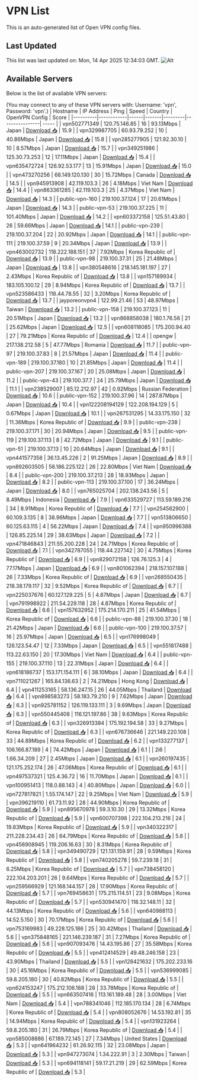 # VPN List

This is an auto-generated list of Open VPN config files.

## Last Updated

This list was last updated on: Mon, 14 Apr 2025 12:34:03 GMT.
![Alt](https://repobeats.axiom.co/api/embed/186b98318ef1479477931607c1ad7d823f12451f.svg "Repobeats analytics image")

## Available Servers

Below is the list of available VPN servers:

(You may connect to any of these VPN servers with: Username: 'vpn', Password: 'vpn'.)
| Hostname | IP Address | Ping | Speed | Country | OpenVPN Config | Score |
|----------|------------|------|-------|---------|----------------| ----- |
| vpn502771349 | 120.75.146.85 | 16 | 93.13Mbps | Japan | [Download 📥](./configs/server_0_JP.ovpn) | 15.9 |
| vpn329987705 | 60.93.79.252 | 10 | 40.86Mbps | Japan | [Download 📥](./configs/server_1_JP.ovpn) | 15.8 |
| vpn285277905 | 121.92.30.10 | 10 | 8.57Mbps | Japan | [Download 📥](./configs/server_2_JP.ovpn) | 15.7 |
| vpn349251986 | 125.30.73.253 | 12 | 17.11Mbps | Japan | [Download 📥](./configs/server_3_JP.ovpn) | 15.4 |
| vpn635472724 | 126.92.53.177 | 13 | 15.91Mbps | Japan | [Download 📥](./configs/server_4_JP.ovpn) | 15.0 |
| vpn473270256 | 68.149.120.130 | 30 | 15.72Mbps | Canada | [Download 📥](./configs/server_5_CA.ovpn) | 14.5 |
| vpn945913908 | 42.119.103.3 | 26 | 4.18Mbps | Viet Nam | [Download 📥](./configs/server_6_VN.ovpn) | 14.4 |
| vpn863361285 | 42.119.103.3 | 25 | 4.37Mbps | Viet Nam | [Download 📥](./configs/server_7_VN.ovpn) | 14.3 |
| public-vpn-160 | 219.100.37.124 | 17 | 20.61Mbps | Japan | [Download 📥](./configs/server_8_JP.ovpn) | 14.3 |
| public-vpn-53 | 219.100.37.225 | 11 | 101.40Mbps | Japan | [Download 📥](./configs/server_9_JP.ovpn) | 14.2 |
| vpn603372158 | 125.51.43.80 | 26 | 59.66Mbps | Japan | [Download 📥](./configs/server_10_JP.ovpn) | 14.1 |
| public-vpn-239 | 219.100.37.204 | 22 | 20.92Mbps | Japan | [Download 📥](./configs/server_11_JP.ovpn) | 14.1 |
| public-vpn-111 | 219.100.37.59 | 9 | 20.34Mbps | Japan | [Download 📥](./configs/server_12_JP.ovpn) | 13.9 |
| vpn463002732 | 118.222.188.151 | 37 | 7.92Mbps | Korea Republic of | [Download 📥](./configs/server_13_KR.ovpn) | 13.9 |
| public-vpn-98 | 219.100.37.31 | 25 | 21.48Mbps | Japan | [Download 📥](./configs/server_14_JP.ovpn) | 13.8 |
| vpn380548616 | 218.145.181.197 | 27 | 2.43Mbps | Korea Republic of | [Download 📥](./configs/server_15_KR.ovpn) | 13.8 |
| vpn157189934 | 183.105.100.12 | 29 | 8.94Mbps | Korea Republic of | [Download 📥](./configs/server_16_KR.ovpn) | 13.7 |
| vpn523586433 | 118.44.78.55 | 32 | 3.20Mbps | Korea Republic of | [Download 📥](./configs/server_17_KR.ovpn) | 13.7 |
| jayporeonvpn4 | 122.99.21.46 | 53 | 48.97Mbps | Taiwan | [Download 📥](./configs/server_18_TW.ovpn) | 13.2 |
| public-vpn-158 | 219.100.37.123 | 11 | 20.51Mbps | Japan | [Download 📥](./configs/server_19_JP.ovpn) | 13.2 |
| vpn868858038 | 180.1.76.56 | 21 | 25.62Mbps | Japan | [Download 📥](./configs/server_20_JP.ovpn) | 12.5 |
| vpn608118085 | 175.200.94.40 | 27 | 79.21Mbps | Korea Republic of | [Download 📥](./configs/server_21_KR.ovpn) | 12.4 |
| opengw | 217.138.212.58 | 5 | 47.77Mbps | Romania | [Download 📥](./configs/server_22_RO.ovpn) | 11.7 |
| public-vpn-97 | 219.100.37.83 | 8 | 21.57Mbps | Japan | [Download 📥](./configs/server_23_JP.ovpn) | 11.4 |
| public-vpn-189 | 219.100.37.180 | 10 | 21.85Mbps | Japan | [Download 📥](./configs/server_24_JP.ovpn) | 11.4 |
| public-vpn-207 | 219.100.37.167 | 20 | 25.08Mbps | Japan | [Download 📥](./configs/server_25_JP.ovpn) | 11.2 |
| public-vpn-43 | 219.100.37.7 | 24 | 25.79Mbps | Japan | [Download 📥](./configs/server_26_JP.ovpn) | 11.1 |
| vpn238529007 | 85.12.212.97 | 42 | 0.92Mbps | Russian Federation | [Download 📥](./configs/server_27_RU.ovpn) | 10.6 |
| public-vpn-152 | 219.100.37.96 | 14 | 287.87Mbps | Japan | [Download 📥](./configs/server_28_JP.ovpn) | 10.4 |
| vpn122208194129 | 122.208.194.129 | 5 | 0.67Mbps | Japan | [Download 📥](./configs/server_29_JP.ovpn) | 10.1 |
| vpn267531295 | 14.33.175.150 | 32 | 11.36Mbps | Korea Republic of | [Download 📥](./configs/server_30_KR.ovpn) | 9.9 |
| public-vpn-238 | 219.100.37.171 | 30 | 20.94Mbps | Japan | [Download 📥](./configs/server_31_JP.ovpn) | 9.5 |
| public-vpn-119 | 219.100.37.113 | 8 | 42.72Mbps | Japan | [Download 📥](./configs/server_32_JP.ovpn) | 9.1 |
| public-vpn-51 | 219.100.37.13 | 10 | 20.64Mbps | Japan | [Download 📥](./configs/server_33_JP.ovpn) | 9.1 |
| vpn441577358 | 36.13.45.226 | 2 | 91.25Mbps | Japan | [Download 📥](./configs/server_34_JP.ovpn) | 8.9 |
| vpn892603505 | 58.186.225.122 | 26 | 22.80Mbps | Viet Nam | [Download 📥](./configs/server_35_VN.ovpn) | 8.4 |
| public-vpn-200 | 219.100.37.213 | 28 | 18.93Mbps | Japan | [Download 📥](./configs/server_36_JP.ovpn) | 8.2 |
| public-vpn-113 | 219.100.37.100 | 17 | 36.24Mbps | Japan | [Download 📥](./configs/server_37_JP.ovpn) | 8.0 |
| vpn765025704 | 202.138.243.56 | 5 | 8.49Mbps | Indonesia | [Download 📥](./configs/server_38_ID.ovpn) | 7.9 |
| vpn633529727 | 113.59.189.216 | 34 | 8.91Mbps | Korea Republic of | [Download 📥](./configs/server_39_KR.ovpn) | 7.7 |
| vpn254562900 | 60.109.3.135 | 8 | 38.96Mbps | Japan | [Download 📥](./configs/server_40_JP.ovpn) | 7.7 |
| vpn513806650 | 60.125.63.115 | 4 | 56.22Mbps | Japan | [Download 📥](./configs/server_41_JP.ovpn) | 7.4 |
| vpn950996388 | 126.85.225.14 | 29 | 38.63Mbps | Japan | [Download 📥](./configs/server_42_JP.ovpn) | 7.2 |
| vpn471846843 | 211.55.200.228 | 24 | 24.71Mbps | Korea Republic of | [Download 📥](./configs/server_43_KR.ovpn) | 7.1 |
| vpn342787055 | 118.44.227.142 | 30 | 4.75Mbps | Korea Republic of | [Download 📥](./configs/server_44_KR.ovpn) | 6.9 |
| vpn829072158 | 126.76.125.3 | 4 | 77.17Mbps | Japan | [Download 📥](./configs/server_45_JP.ovpn) | 6.9 |
| vpn801062394 | 218.157.107.188 | 26 | 7.33Mbps | Korea Republic of | [Download 📥](./configs/server_46_KR.ovpn) | 6.9 |
| vpn268550435 | 218.38.179.117 | 32 | 9.52Mbps | Korea Republic of | [Download 📥](./configs/server_47_KR.ovpn) | 6.7 |
| vpn225037676 | 60.127.129.225 | 5 | 4.87Mbps | Japan | [Download 📥](./configs/server_48_JP.ovpn) | 6.7 |
| vpn791998922 | 211.54.229.118 | 28 | 4.87Mbps | Korea Republic of | [Download 📥](./configs/server_49_KR.ovpn) | 6.6 |
| vpn157632952 | 175.214.170.211 | 25 | 41.54Mbps | Korea Republic of | [Download 📥](./configs/server_50_KR.ovpn) | 6.6 |
| public-vpn-88 | 219.100.37.30 | 18 | 21.42Mbps | Japan | [Download 📥](./configs/server_51_JP.ovpn) | 6.6 |
| public-vpn-100 | 219.100.37.57 | 16 | 25.97Mbps | Japan | [Download 📥](./configs/server_52_JP.ovpn) | 6.5 |
| vpn176998049 | 126.123.54.47 | 12 | 7.33Mbps | Japan | [Download 📥](./configs/server_53_JP.ovpn) | 6.5 |
| vpn551817488 | 113.22.63.150 | 20 | 17.30Mbps | Viet Nam | [Download 📥](./configs/server_54_VN.ovpn) | 6.4 |
| public-vpn-155 | 219.100.37.110 | 13 | 22.31Mbps | Japan | [Download 📥](./configs/server_55_JP.ovpn) | 6.4 |
| vpn618186737 | 153.171.154.111 | 6 | 38.10Mbps | Japan | [Download 📥](./configs/server_56_JP.ovpn) | 6.4 |
| vpn711021267 | 165.84.136.63 | 2 | 74.21Mbps | Hong Kong | [Download 📥](./configs/server_57_HK.ovpn) | 6.4 |
| vpn411253165 | 58.136.247.15 | 26 | 44.05Mbps | Thailand | [Download 📥](./configs/server_58_TH.ovpn) | 6.4 |
| vpn898583273 | 58.183.79.210 | 9 | 7.62Mbps | Japan | [Download 📥](./configs/server_59_JP.ovpn) | 6.3 |
| vpn925781152 | 126.119.133.111 | 3 | 9.69Mbps | Japan | [Download 📥](./configs/server_60_JP.ovpn) | 6.3 |
| vpn550445408 | 116.121.197.86 | 38 | 9.63Mbps | Korea Republic of | [Download 📥](./configs/server_61_KR.ovpn) | 6.3 |
| vpn326913384 | 175.192.194.58 | 33 | 9.27Mbps | Korea Republic of | [Download 📥](./configs/server_62_KR.ovpn) | 6.3 |
| vpn676736646 | 221.149.220.108 | 33 | 44.89Mbps | Korea Republic of | [Download 📥](./configs/server_63_KR.ovpn) | 6.2 |
| vpn133277137 | 106.166.87.189 | 4 | 74.42Mbps | Japan | [Download 📥](./configs/server_64_JP.ovpn) | 6.1 |
| 2i6 | 1.66.34.209 | 27 | 2.45Mbps | Japan | [Download 📥](./configs/server_65_JP.ovpn) | 6.1 |
| vpn260197435 | 121.175.252.174 | 26 | 47.06Mbps | Korea Republic of | [Download 📥](./configs/server_66_KR.ovpn) | 6.1 |
| vpn497537321 | 125.4.36.72 | 16 | 11.70Mbps | Japan | [Download 📥](./configs/server_67_JP.ovpn) | 6.1 |
| vpn100951413 | 118.0.88.143 | 4 | 40.80Mbps | Japan | [Download 📥](./configs/server_68_JP.ovpn) | 6.0 |
| vpn727817821 | 1.55.174.147 | 22 | 9.25Mbps | Viet Nam | [Download 📥](./configs/server_69_VN.ovpn) | 5.9 |
| vpn396219110 | 61.73.11.92 | 28 | 44.90Mbps | Korea Republic of | [Download 📥](./configs/server_70_KR.ovpn) | 5.9 |
| vpn895670978 | 59.3.10.30 | 29 | 13.32Mbps | Korea Republic of | [Download 📥](./configs/server_71_KR.ovpn) | 5.9 |
| vpn600707398 | 222.104.213.216 | 24 | 19.83Mbps | Korea Republic of | [Download 📥](./configs/server_72_KR.ovpn) | 5.9 |
| vpn340322317 | 211.228.234.43 | 26 | 64.79Mbps | Korea Republic of | [Download 📥](./configs/server_73_KR.ovpn) | 5.8 |
| vpn456908945 | 119.206.16.63 | 30 | 8.31Mbps | Korea Republic of | [Download 📥](./configs/server_74_KR.ovpn) | 5.8 |
| vpn349490729 | 121.131.159.91 | 28 | 9.59Mbps | Korea Republic of | [Download 📥](./configs/server_75_KR.ovpn) | 5.8 |
| vpn740205278 | 59.7.239.18 | 31 | 6.25Mbps | Korea Republic of | [Download 📥](./configs/server_76_KR.ovpn) | 5.7 |
| vpn738458120 | 222.104.203.201 | 26 | 9.64Mbps | Korea Republic of | [Download 📥](./configs/server_77_KR.ovpn) | 5.7 |
| vpn259566929 | 121.168.144.157 | 28 | 17.90Mbps | Korea Republic of | [Download 📥](./configs/server_78_KR.ovpn) | 5.7 |
| vpn769458631 | 175.215.114.51 | 23 | 9.08Mbps | Korea Republic of | [Download 📥](./configs/server_79_KR.ovpn) | 5.7 |
| vpn530941470 | 118.32.148.11 | 32 | 44.13Mbps | Korea Republic of | [Download 📥](./configs/server_80_KR.ovpn) | 5.6 |
| vpn640988113 | 14.52.5.150 | 30 | 70.17Mbps | Korea Republic of | [Download 📥](./configs/server_81_KR.ovpn) | 5.6 |
| vpn753169983 | 49.228.125.186 | 25 | 30.42Mbps | Thailand | [Download 📥](./configs/server_82_TH.ovpn) | 5.6 |
| vpn375848165 | 221.146.239.187 | 31 | 7.27Mbps | Korea Republic of | [Download 📥](./configs/server_83_KR.ovpn) | 5.6 |
| vpn907093476 | 14.43.195.86 | 27 | 35.58Mbps | Korea Republic of | [Download 📥](./configs/server_84_KR.ovpn) | 5.5 |
| vpn412414529 | 49.48.246.158 | 23 | 43.90Mbps | Thailand | [Download 📥](./configs/server_85_TH.ovpn) | 5.5 |
| vpn128421632 | 175.202.233.16 | 30 | 45.16Mbps | Korea Republic of | [Download 📥](./configs/server_86_KR.ovpn) | 5.5 |
| vpn536999085 | 59.8.205.180 | 30 | 40.82Mbps | Korea Republic of | [Download 📥](./configs/server_87_KR.ovpn) | 5.5 |
| vpn624153247 | 175.212.106.188 | 28 | 33.78Mbps | Korea Republic of | [Download 📥](./configs/server_88_KR.ovpn) | 5.5 |
| vpn663507416 | 113.161.189.48 | 28 | 3.00Mbps | Viet Nam | [Download 📥](./configs/server_89_VN.ovpn) | 5.4 |
| vpn788341046 | 112.185.170.134 | 28 | 6.74Mbps | Korea Republic of | [Download 📥](./configs/server_90_KR.ovpn) | 5.4 |
| vpn808052676 | 14.53.192.81 | 35 | 14.94Mbps | Korea Republic of | [Download 📥](./configs/server_91_KR.ovpn) | 5.4 |
| vpn131923264 | 59.8.205.180 | 31 | 26.79Mbps | Korea Republic of | [Download 📥](./configs/server_92_KR.ovpn) | 5.4 |
| vpn585008886 | 67.189.72.145 | 27 | 7.34Mbps | United States | [Download 📥](./configs/server_93_US.ovpn) | 5.3 |
| vpn641964232 | 61.26.92.115 | 32 | 23.08Mbps | Japan | [Download 📥](./configs/server_94_JP.ovpn) | 5.3 |
| vpn947273074 | 1.34.222.91 | 3 | 2.30Mbps | Taiwan | [Download 📥](./configs/server_95_TW.ovpn) | 5.3 |
| vpn694118141 | 59.17.21.219 | 29 | 62.59Mbps | Korea Republic of | [Download 📥](./configs/server_96_KR.ovpn) | 5.3 |
